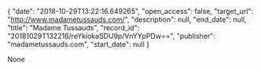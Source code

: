 {
  "date": "2018-10-29T13:22:16.649265", 
  "open_access": false, 
  "target_url": "http://www.madametussauds.com/", 
  "description": null, 
  "end_date": null, 
  "title": "Madame Tussauds", 
  "record_id": "20181029T132216/reYkiokaSDU9p/VnYYpPDw==", 
  "publisher": "madametussauds.com", 
  "start_date": null
}

None
